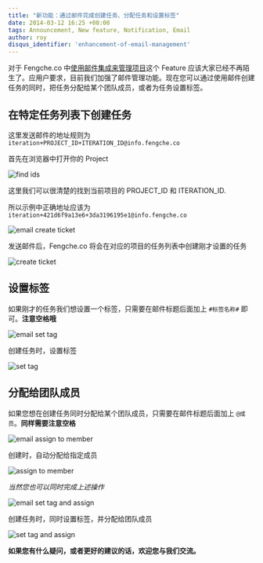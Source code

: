 ```yaml
---
title: "新功能：通过邮件完成创建任务、分配任务和设置标签"
date: 2014-03-12 16:25 +08:00
tags: Announcement, New feature, Notification, Email
author: roy
disqus_identifier: 'enhancement-of-email-management'
---
```


对于 Fengche.co 中[使用邮件集成来管理项目](/new-feature-comment-via-email)这个 Feature 应该大家已经不再陌生了。应用户要求，目前我们加强了邮件管理功能。现在您可以通过使用邮件创建任务的同时，把任务分配给某个团队成员，或者为任务设置标签。

## 在特定任务列表下创建任务

这里发送邮件的地址规则为 `iteration+PROJECT_ID+ITERATION_ID@info.fengche.co`

首先在浏览器中打开你的 Project

![find ids](enhancement-of-email-management/find_iteration_and_project_id.png)

这里我们可以很清楚的找到当前项目的 PROJECT_ID 和 ITERATION_ID.

所以示例中正确地址应该为 `iteration+421d6f9a13e6+3da3196195e1@info.fengche.co`

![email create ticket](enhancement-of-email-management/email_create_ticket.png)

发送邮件后，Fengche.co 将会在对应的项目的任务列表中创建刚才设置的任务

![create ticket](enhancement-of-email-management/create_ticket_in_iteration.png)

## 设置标签

如果刚才的任务我们想设置一个标签，只需要在邮件标题后面加上 `#标签名称#` 即可。**注意空格哦**

![email set tag](enhancement-of-email-management/email_set_tag.png)

创建任务时，设置标签

![set tag](enhancement-of-email-management/set_tag.png)

## 分配给团队成员

如果您想在创建任务同时分配给某个团队成员，只需要在邮件标题后面加上 `@成员`。**同样需要注意空格**

![email assign to member](enhancement-of-email-management/email_assign_to_member.png)

创建时，自动分配给指定成员

![assign to member](enhancement-of-email-management/assign_to_member.png)

*当然您也可以同时完成上述操作*

![email set tag and assign](enhancement-of-email-management/email_set_tag_and_assign.png)

创建任务时，同时设置标签，并分配给团队成员

![set tag and assign](enhancement-of-email-management/set_tag_and_assign.png)

**如果您有什么疑问，或者更好的建议的话，欢迎您与我们交流。**
